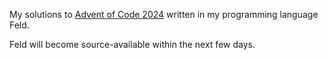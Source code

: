 My solutions to [Advent of Code 2024](https://adventofcode.com/2024) written in my programming language Feld.

Feld will become source-available within the next few days.
